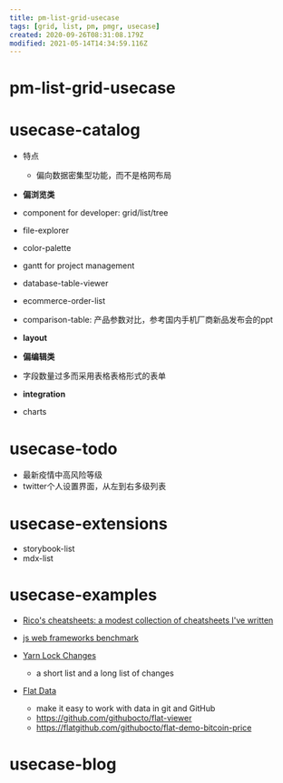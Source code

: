 ```yaml
---
title: pm-list-grid-usecase
tags: [grid, list, pm, pmgr, usecase]
created: 2020-09-26T08:31:08.179Z
modified: 2021-05-14T14:34:59.116Z
---
```


# pm-list-grid-usecase

# usecase-catalog

- 特点
  - 偏向数据密集型功能，而不是格网布局

- **偏浏览类**
- component for developer: grid/list/tree
- file-explorer
- color-palette
- gantt for project management
- database-table-viewer
- ecommerce-order-list
- comparison-table: 产品参数对比，参考国内手机厂商新品发布会的ppt

- **layout**

- **偏编辑类**
- 字段数量过多而采用表格表格形式的表单

- **integration**
- charts

# usecase-todo

- 最新疫情中高风险等级
- twitter个人设置界面，从左到右多级列表

# usecase-extensions

- storybook-list
- mdx-list

# usecase-examples

- [Rico's cheatsheets: a modest collection of cheatsheets I've written](https://devhints.io/)

- [js web frameworks benchmark](https://krausest.github.io/js-framework-benchmark/2020/table_chrome_86.0.4240.75.html)

- [Yarn Lock Changes](https://github.com/Simek/yarn-lock-changes)
  - a short list and a long list of changes

- [Flat Data](https://octo.github.com/projects/flat-data)
  - make it easy to work with data in git and GitHub
  - https://github.com/githubocto/flat-viewer
  - https://flatgithub.com/githubocto/flat-demo-bitcoin-price

# usecase-blog

